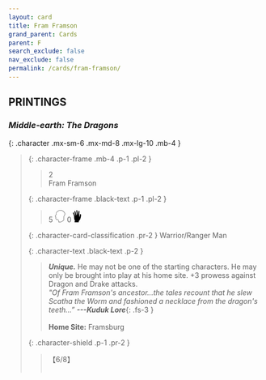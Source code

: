 ```yaml
---
layout: card
title: Fram Framson
grand_parent: Cards
parent: F
search_exclude: false
nav_exclude: false
permalink: /cards/fram-framson/
---
```


## PRINTINGS


### _Middle-earth: The Dragons_

{: .character .mx-sm-6 .mx-md-8 .mx-lg-10 .mb-4 }
> {: .character-frame .mb-4 .p-1 .pl-2 }
> > <div class="card-mp">2</div>
> > <div class="character-card-name">Fram Framson</div>
>
> {: .character-frame .black-text .p-1 .pl-2 }
> > 5 ![](/assets/images/mind.svg) 0![](/assets/images/di.svg)
>
> {: .character-card-classification .pr-2 }
> Warrior/Ranger Man
>
> {: .character-text .black-text .p-2 }
> > _**Unique.**_ He may not be one of the starting characters. He may only be brought into play at his home site. +3 prowess against Dragon and Drake attacks. <br>_"Of Fram Framson's ancestor...the tales recount that he slew Scatha the Worm and fashioned a necklace from the dragon's teeth...”_ ***---&#65279;Kuduk Lore***{: .fs-3 }  <br><br>**Home Site:** Framsburg 
>
> {: .character-shield .p-1 .pr-2 }
> > <div class="card-shield">【6/8】</div>
> > <div class="card-corruption">&nbsp;</div>
